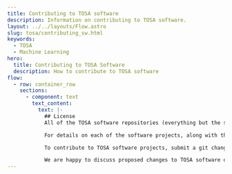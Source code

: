 ```yaml
---
title: Contributing to TOSA software
description: Information on contributing to TOSA software.
layout: ../../layouts/Flow.astro
slug: tosa/contributing_sw.html
keywords:
  - TOSA
  - Machine Learning
hero:
  title: Contributing to TOSA Software
  description: How to contribute to TOSA software
flow:
  - row: container_row
    sections:
      - component: text
        text_content:
          text: |-
            ## License
            All of the TOSA software repositories (everything but the specification) is licensed under the Apache-2 license with LLVM exceptions where needed.

            For details on each of the software projects, along with their git locations, see [TOSA software](/tosa/software.html)

            To contribute to TOSA software projects, submit a git change for review on the MLPlatform gerrit server [https://review.mlplatform.org](https://review.mlplatform.org).

            We are happy to discuss proposed changes to TOSA software on the [TOSA discourse](https://discuss.mlplatform.org/c/Discussion-of-the-TOSA-specification/).
---
```

